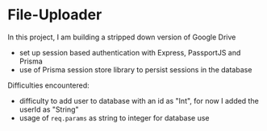# File-Uploader

In this project, I am building a stripped down version of Google Drive

- set up session based authentication with Express, PassportJS and Prisma
- use of Prisma session store library to persist sessions in the database

Difficulties encountered:

- difficulty to add user to database with an id as "Int", for now I added the userId as "String"
- usage of `req.params` as string to integer for database use
